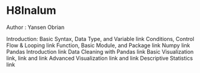 # H8Inalum

Author : Yansen Obrian

Introduction: Basic Syntax, Data Type, and Variable link
Conditions, Control Flow & Looping link
Function, Basic Module, and Package link
Numpy link
Pandas Introduction link
Data Cleaning with Pandas link
Basic Visualization link, link and link
Advanced Visualization link and link
Descriptive Statistics link
